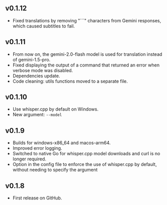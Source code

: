 ## v0.1.12

- Fixed translations by removing "```" characters from Gemini responses, which caused subtitles to fail.

## v0.1.11

- From now on, the gemini-2.0-flash model is used for translation instead of gemini-1.5-pro.
- Fixed displaying the output of a command that returned an error when verbose mode was disabled.
- Dependencies update.
- Code cleaning: utils functions moved to a separate file.

## v0.1.10

-   Use whisper.cpp by default on Windows.
-   New argument: `--model`

## v0.1.9

-   Builds for windows-x86_64 and macos-arm64.
-   Improved error logging.
-   Switched to native Go for whisper.cpp model downloads and curl is no longer required.
-   Option in the config file to enforce the use of whisper.cpp by default, without needing to specify the argument

## v0.1.8

-   First release on GitHub.
